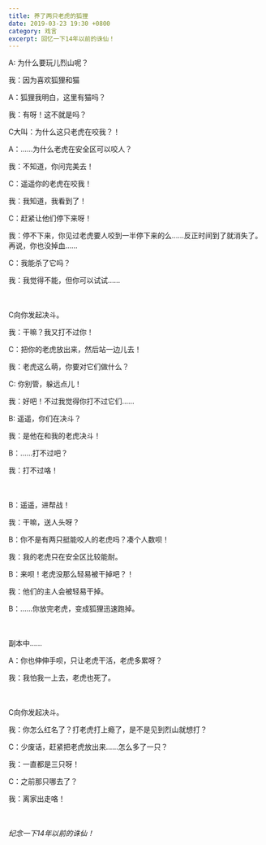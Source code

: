 ```yaml
---
title: 养了两只老虎的狐狸
date: 2019-03-23 19:30 +0800
category: 戏言
excerpt: 回忆一下14年以前的诛仙！
---
```


A: 为什么要玩儿烈山呢？

我：因为喜欢狐狸和猫

A：狐狸我明白，这里有猫吗？

我：有呀！这不就是吗？

C大叫：为什么这只老虎在咬我？！

A：……为什么老虎在安全区可以咬人？

我：不知道，你问完美去！

C：遥遥你的老虎在咬我！

我：我知道，我看到了！

C：赶紧让他们停下来呀！

我：停不下来，你见过老虎要人咬到一半停下来的么……反正时间到了就消失了。再说，你也没掉血……

C：我能杀了它吗？

我：我觉得不能，但你可以试试……

　

C向你发起决斗。

我：干嘛？我又打不过你！

C：把你的老虎放出来，然后站一边儿去！

我：老虎这么萌，你要对它们做什么？

C: 你别管，躲远点儿！

我：好吧！不过我觉得你打不过它们……

B: 遥遥，你们在决斗？

我：是他在和我的老虎决斗！

B：……打不过吧？

我：打不过咯！

　

B：遥遥，进帮战！

我：干嘛，送人头呀？

B：你不是有两只挺能咬人的老虎吗？凑个人数呗！

我：我的老虎只在安全区比较能耐。

B：来呗！老虎没那么轻易被干掉吧？！

我：他们的主人会被轻易干掉。

B：……你放完老虎，变成狐狸迅速跑掉。

　

副本中……

A：你也伸伸手呗，只让老虎干活，老虎多累呀？

我：我怕我一上去，老虎也死了。

　

C向你发起决斗。

我：你怎么红名了？打老虎打上瘾了，是不是见到烈山就想打？

C：少废话，赶紧把老虎放出来……怎么多了一只？

我：一直都是三只呀！

C：之前那只哪去了？

我：离家出走咯！

　

*纪念一下14年以前的诛仙！*
